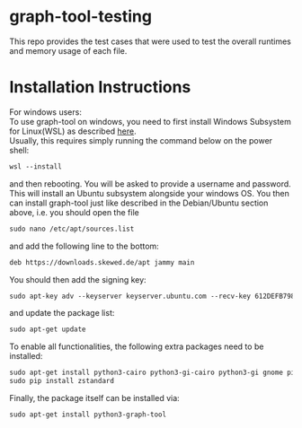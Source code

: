 # graph-tool-testing

This repo provides the test cases that were used to test the overall runtimes and memory usage of each file.

# Installation Instructions

For windows users:<br>
  To use graph-tool on windows, you need to first install Windows Subsystem for Linux(WSL) as described [here](https://learn.microsoft.com/en-us/windows/wsl/install). <br>
  Usually, this requires simply running the command below on the power shell:
```markdown
wsl --install
```
and then rebooting. You will be asked to provide a username and password.<br>
This will install an Ubuntu subsystem alongside your windows OS. You then can install graph-tool just like described in the Debian/Ubuntu section above, i.e. you should open the file

```markdown
sudo nano /etc/apt/sources.list
```
and add the following line to the bottom:

```markdown
deb https://downloads.skewed.de/apt jammy main
```
You should then add the signing key:

```markdown
sudo apt-key adv --keyserver keyserver.ubuntu.com --recv-key 612DEFB798507F25
```
and update the package list:
```markdown
sudo apt-get update
```
To enable all functionalities, the following extra packages need to be installed:
```markdown
sudo apt-get install python3-cairo python3-gi-cairo python3-gi gnome pip
sudo pip install zstandard
```
Finally, the package itself can be installed via:
```markdwon
sudo apt-get install python3-graph-tool
```
